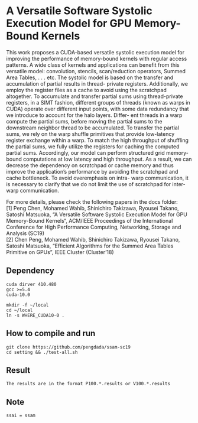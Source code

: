# A Versatile Software Systolic Execution Model for GPU Memory-Bound Kernels
This work proposes a CUDA-based versatile systolic execution model for improving the performance of memory-bound kernels with regular access patterns. A wide class of kernels and applications can benefit from this versatile model: convolution, stencils, scan/reduction operators, Summed Area Tables, . . . etc. The systolic model is based on the transfer and accumulation of partial results in thread- private registers. Additionally, we employ the register files as a cache to avoid using the scratchpad altogether. 
To accumulate and transfer partial sums using thread-private registers, in a SIMT fashion, different groups of threads (known as warps in CUDA) operate over different input points, with some data redundancy that we introduce to account for the halo layers. Differ- ent threads in a warp compute the partial sums, before moving the partial sums to the downstream neighbor thread to be accumulated. To transfer the partial sums, we rely on the warp shuffle primitives that provide low-latency register exchange within a warp. 
To match the high throughput of shuffling the partial sums, we fully utilize the registers for caching the computed partial sums. Accordingly, our model can perform structured grid memory-bound computations at low latency and high throughput. As a result, we can decrease the dependency on scratchpad or cache memory and thus improve the application’s performance by avoiding the scratchpad and cache bottleneck. To avoid overemphasis on intra- warp communication, it is necessary to clarify that we do not limit the use of scratchpad for inter-warp communication. 

For more details, please check the following papers in the docs folder:  
[1] Peng Chen, Mohamed Wahib, Shinichiro Takizawa, Ryousei Takano, Satoshi Matsuoka, “A Versatile Software Systolic Execution Model for GPU Memory-Bound Kernels“, ACM/IEEE Proceedings of the International Conference for High Performance Computing, Networking, Storage and Analysis (SC19)  
[2] Chen Peng, Mohamed Wahib, Shinichiro Takizawa, Ryousei Takano, Satoshi Matsuoka, “Efficient Algorithms for the Summed Area Tables Primitive on GPUs”, IEEE Cluster (Cluster’18) 
 

## Dependency
    
    cuda dirver 410.480
    gcc >=5.4
    cuda-10.0

    mkdir -f ~/local
    cd ~/local
    ln -s WHERE_CUDA10-0 .


## How to compile and run
    git clone https://github.com/pengdada/ssam-sc19 
    cd setting && ./test-all.sh


## Result

    The results are in the format P100.*.results or V100.*.results

## Note
    ssai = ssam
